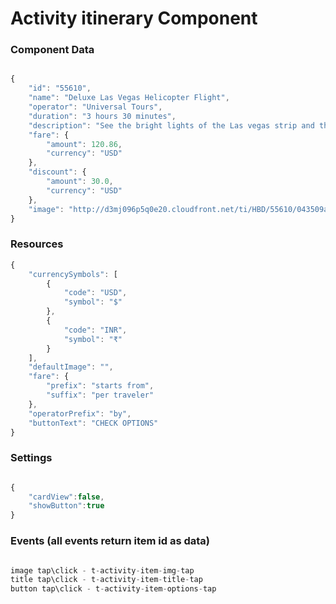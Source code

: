 # Activity itinerary Component

### Component Data

```javascript

{
    "id": "55610",
    "name": "Deluxe Las Vegas Helicopter Flight",
    "operator": "Universal Tours",
    "duration": "3 hours 30 minutes",
    "description": "See the bright lights of the Las vegas strip and the surrounding region in 15-minute helicopter flight",
    "fare": {
        "amount": 120.86,
        "currency": "USD"
    },
    "discount": {
        "amount": 30.0,
        "currency": "USD"
    },
    "image": "http://d3mj096p5q0e20.cloudfront.net/ti/HBD/55610/043509a_hb_a_001.jpg"
}

```

### Resources

```javascript
{
    "currencySymbols": [
        {
            "code": "USD",
            "symbol": "$"
        },
        {
            "code": "INR",
            "symbol": "₹"
        }
    ],
    "defaultImage": "",
    "fare": {
        "prefix": "starts from",
        "suffix": "per traveler"
    },
    "operatorPrefix": "by",
    "buttonText": "CHECK OPTIONS"
}

```

### Settings

```javascript

{
    "cardView":false,
    "showButton":true
}


```

### Events (all events return item id as data)

```javascript

image tap\click - t-activity-item-img-tap
title tap\click - t-activity-item-title-tap
button tap\click - t-activity-item-options-tap

```
